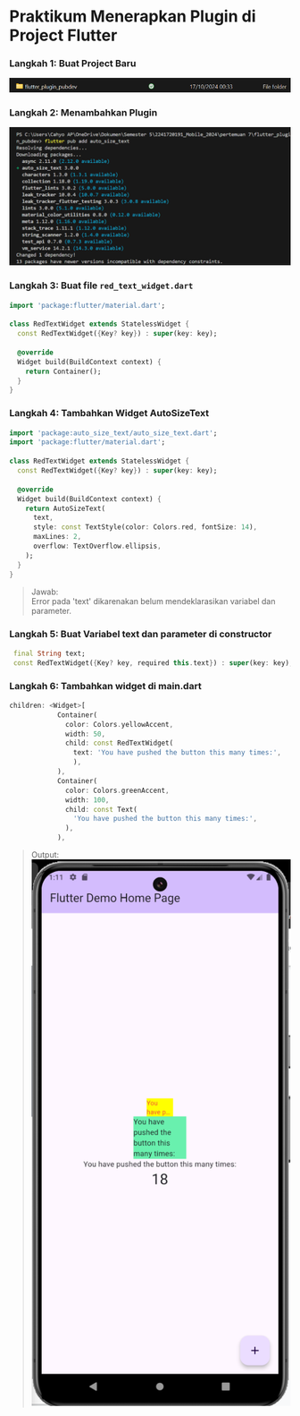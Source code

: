 # Praktikum Menerapkan Plugin di Project Flutter

### Langkah 1: Buat Project Baru
![alt text](../images/image.png)
### Langkah 2: Menambahkan Plugin
![alt text](../images/image-2.png)
### Langkah 3: Buat file ```red_text_widget.dart```
```dart
import 'package:flutter/material.dart';

class RedTextWidget extends StatelessWidget {
  const RedTextWidget({Key? key}) : super(key: key);

  @override
  Widget build(BuildContext context) {
    return Container();
  }
}
```
### Langkah 4: Tambahkan Widget AutoSizeText
```dart
import 'package:auto_size_text/auto_size_text.dart';
import 'package:flutter/material.dart';

class RedTextWidget extends StatelessWidget {
  const RedTextWidget({Key? key}) : super(key: key);

  @override
  Widget build(BuildContext context) {
    return AutoSizeText(
      text,
      style: const TextStyle(color: Colors.red, fontSize: 14),
      maxLines: 2,
      overflow: TextOverflow.ellipsis,
    );
  }
}
```
> Jawab:\
Error pada 'text' dikarenakan belum mendeklarasikan variabel dan parameter.
### Langkah 5: Buat Variabel text dan parameter di constructor
 ```dart 
  final String text;
  const RedTextWidget({Key? key, required this.text}) : super(key: key);
```
### Langkah 6: Tambahkan widget di main.dart
```dart
children: <Widget>[
            Container(
              color: Colors.yellowAccent,
              width: 50,
              child: const RedTextWidget(
                text: 'You have pushed the button this many times:', 
                ),
            ),
            Container(
              color: Colors.greenAccent,
              width: 100,
              child: const Text(
                'You have pushed the button this many times:',
              ),
            ),
```
> Output:\
![alt text](../images/image-3.png)